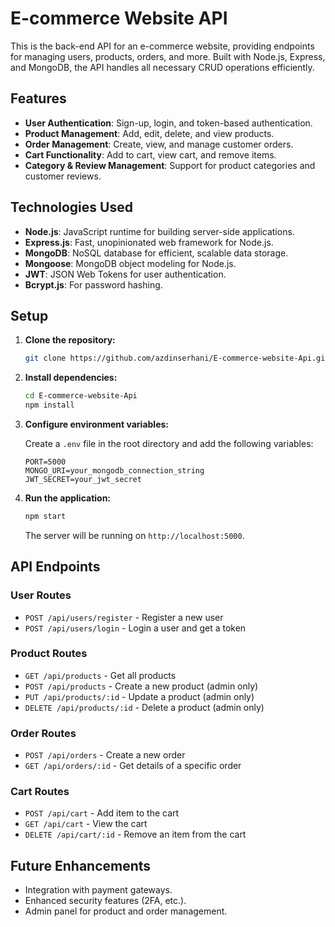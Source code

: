 # E-commerce Website API

This is the back-end API for an e-commerce website, providing endpoints for managing users, products, orders, and more. Built with Node.js, Express, and MongoDB, the API handles all necessary CRUD operations efficiently.

## Features

- **User Authentication**: Sign-up, login, and token-based authentication.
- **Product Management**: Add, edit, delete, and view products.
- **Order Management**: Create, view, and manage customer orders.
- **Cart Functionality**: Add to cart, view cart, and remove items.
- **Category & Review Management**: Support for product categories and customer reviews.

## Technologies Used

- **Node.js**: JavaScript runtime for building server-side applications.
- **Express.js**: Fast, unopinionated web framework for Node.js.
- **MongoDB**: NoSQL database for efficient, scalable data storage.
- **Mongoose**: MongoDB object modeling for Node.js.
- **JWT**: JSON Web Tokens for user authentication.
- **Bcrypt.js**: For password hashing.

## Setup

1. **Clone the repository:**

    ```bash
    git clone https://github.com/azdinserhani/E-commerce-website-Api.git
    ```

2. **Install dependencies:**

    ```bash
    cd E-commerce-website-Api
    npm install
    ```

3. **Configure environment variables:**

    Create a `.env` file in the root directory and add the following variables:

    ```
    PORT=5000
    MONGO_URI=your_mongodb_connection_string
    JWT_SECRET=your_jwt_secret
    ```

4. **Run the application:**

    ```bash
    npm start
    ```

    The server will be running on `http://localhost:5000`.

## API Endpoints

### User Routes
- `POST /api/users/register` - Register a new user
- `POST /api/users/login` - Login a user and get a token

### Product Routes
- `GET /api/products` - Get all products
- `POST /api/products` - Create a new product (admin only)
- `PUT /api/products/:id` - Update a product (admin only)
- `DELETE /api/products/:id` - Delete a product (admin only)

### Order Routes
- `POST /api/orders` - Create a new order
- `GET /api/orders/:id` - Get details of a specific order

### Cart Routes
- `POST /api/cart` - Add item to the cart
- `GET /api/cart` - View the cart
- `DELETE /api/cart/:id` - Remove an item from the cart

## Future Enhancements

- Integration with payment gateways.
- Enhanced security features (2FA, etc.).
- Admin panel for product and order management.
